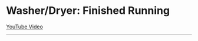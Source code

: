 # Washer/Dryer: Finished Running

[YouTube Video](https://www.youtube.com/morgansmodifications)
___
